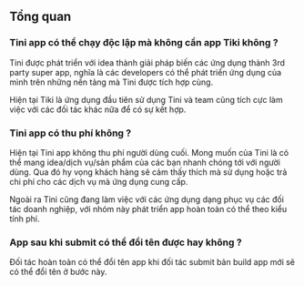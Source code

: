 ## Tổng quan

### Tini app có thể chạy độc lập mà không cần app Tiki không ?

Tini được phát triển với idea thành giải pháp biến các ứng dụng thành 3rd party super app, nghĩa là các developers có thể phát triển ứng dụng của mình trên những nền tảng mà Tini được tích hợp cùng.

Hiện tại Tiki là ứng dụng đầu tiên sử dụng Tini và team cũng tích cực làm việc với các đối tác khác nữa để có sự kết hợp.

### Tini app có thu phí không ?

Hiện tại Tini app không thu phí người dùng cuối. Mong muốn của Tini là có thể mang idea/dịch vụ/sản phẩm của các bạn nhanh chóng tới với người dùng. Qua đó hy vọng khách hàng sẽ cảm thấy thích mà sử dụng hoặc trả chi phí cho các dịch vụ mà ứng dụng cung cấp.

Ngoài ra Tini cũng đang làm việc với các ứng dụng dạng phục vụ các đối tác doanh nghiệp, với nhóm này phát triển app hoàn toàn có thể theo kiểu tính phí.

### App sau khi submit có thể đổi tên được hay không ?

Đối tác hoàn toàn có thể đổi tên app khi đối tác submit bản build app mới sẽ có thể đổi tên ở bước này.
